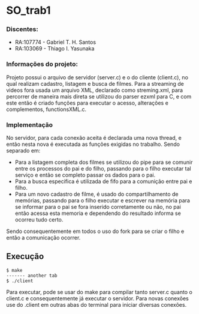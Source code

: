 # SO_trab1

### Discentes:
  * RA:107774 - Gabriel T. H. Santos 
  * RA:103069 - Thiago I. Yasunaka 

### Informações do projeto:
Projeto possui o arquivo de servidor (server.c) e o do cliente (client.c), no qual realizam cadastro, listagem e busca de filmes.
Para a streaming de videos fora usada um arquivo XML, declarado como streming.xml, para percorrer de maneira mais direta se utilizou do parser ezxml para C, e com este então é criado funções para executar o acesso, alterações e complementos, functionsXML.c.

### Implementação
No servidor, para cada conexão aceita é declarada uma nova thread, e então nesta nova é executada as funções exigidas no trabalho.
Sendo separado em:
* Para a listagem completa dos filmes se utilizou do pipe para se comunir entre os processos do pai e do filho, passando para o filho executar tal serviço e então se completo passar os dados para o pai.
* Para a busca especifica é utilizada de fifo para a comunição entre pai e filho.
* Para um novo cadastro de filme, é usado do compartilhamento de memórias, passando para o filho executar e escrever na memória para se informar para o pai se fora inserido corretamente ou não, no pai então acessa esta memoria e dependendo do resultado informa se ocorreu tudo certo.

Sendo consequentemente em todos o uso do fork para se criar o filho e então a comunicação ocorrer.

## Execução
    
    $ make
    ------- another tab 
    $ ./client
    
Para executar, pode se usar do make para compilar tanto server.c quanto o client.c e consequentemente já executar o servidor. 
Para novas conexões use do .client em outras abas do terminal para iniciar diversas conexões.
